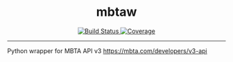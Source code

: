 <h1 align="center">
mbtaw
</h1>
<p align="center">
<a href="https://travis-ci.com/azkdeng/mbtaw">
    <img src="https://travis-ci.com/azkdeng/mbtaw.svg?branch=master" alt="Build Status" />
</a>
<a href="https://codecov.io/gh/azkdeng/mbtaw">
  <img src="https://codecov.io/gh/azkdeng/mbtaw/branch/master/graph/badge.svg?token=8MtHwvgnT7" alt="Coverage"/>
</a>
</p>

---

Python wrapper for MBTA API v3 https://mbta.com/developers/v3-api